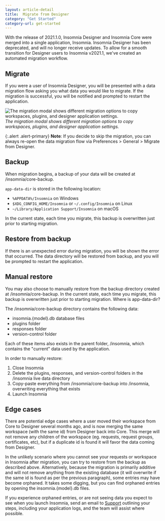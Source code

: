 ```yaml
---
layout: article-detail
title:  Migrate from Designer
category: "Get Started"
category-url: get-started
---
```


With the release of 2021.1.0, Insomnia Designer and Insomnia Core were merged into a single application, Insomnia. Insomnia Designer has been deprecated, and will no longer receive updates. To allow for a smooth transition for Designer users to Insomnia v2021.1, we've created an automated migration workflow. 

## Migrate

If you were a user of Insomnia Designer, you will be presented with a data migration flow asking you what data you would like to migrate. If the migration is successful, you will be notified and prompted to restart the application.

![The migration modal shows different migration options to copy workspaces, plugins, and designer application settings.](/assets/images/migration-modal.png)
_The migration modal shows different migration options to copy workspaces, plugins, and designer application settings._

{:.alert .alert-primary}
**Note**: If you decide to skip the migration, you can always re-open the data migration flow via Preferences > General >  Migrate from Designer.

## Backup

When migration begins, a backup of your data will be created at <app-data-dir>/insomnia/core-backup.

`app-data-dir` is stored in the following location:

* `%APPDATA%/Insomnia` on Windows
* `$XDG_CONFIG_HOME/Insomnia` or `~/.config/Insomnia` on Linux
* `~/Library/Application Support/Insomnia` on macOS

In the current state, each time you migrate, this backup is overwritten just prior to starting migration.

## Restore from backup

If there is an unexpected error during migration, you will be shown the error that occurred. The data directory will be restored from backup, and you will be prompted to restart the application.

## Manual restore

You may also choose to manually restore from the backup directory created at <app-data-dir>/insomnia/core-backup. In the current state, each time you migrate, this backup is overwritten just prior to starting migration. Where is app-data-dir?

The <app-data-dir>/insomnia/core-backup directory contains the following data:

* insomnia.{model}.db database files
* plugins folder
* responses folder
* version-control folder

Each of these items also exists in the parent folder, <app-data-dir>/insomnia, which contains the "current" data used by the application. 

In order to manually restore:

1. Close Insomnia
2. Delete the plugins, responses, and version-control folders in the <app-data-dir>/insomnia live data directory
3. Copy-paste everything from <app-data-dir>/insomnia/core-backup into <app-data-dir>/insomnia, overwriting everything that exists
4. Launch Insomnia

## Edge cases

There are potential edge cases where a user moved their workspace from Core to Designer several months ago, and is now merging the same workspace (with the same id) from Designer back into Core. This merge will not remove any children of the workspace (eg. requests, request groups, certificates, etc), but if a duplicate id is found it will favor the data coming from Designer.

In the unlikely scenario where you cannot see your requests or workspace in Insomnia after migration, you can try to restore from the backup as described above. Alternatively, because the migration is primarily additive and will not remove anything from the existing database (it will overwrite if the same id is found as per the previous paragraph), some entries may have become orphaned. It takes some digging, but you can find orphaned entries by opening the insomnia.{model}.db files.

If you experience orphaned entries, or are not seeing data you expect to see when you launch Insomnia, send an email to [Support](mailto:support@insomnia.rest) outlining your steps, including your application logs, and the team will assist where possible.